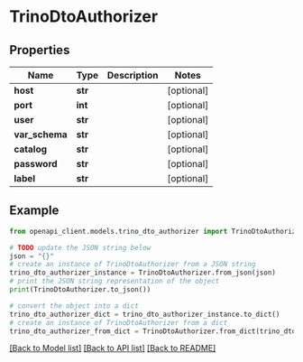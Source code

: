 # TrinoDtoAuthorizer


## Properties

Name | Type | Description | Notes
------------ | ------------- | ------------- | -------------
**host** | **str** |  | [optional] 
**port** | **int** |  | [optional] 
**user** | **str** |  | [optional] 
**var_schema** | **str** |  | [optional] 
**catalog** | **str** |  | [optional] 
**password** | **str** |  | [optional] 
**label** | **str** |  | [optional] 

## Example

```python
from openapi_client.models.trino_dto_authorizer import TrinoDtoAuthorizer

# TODO update the JSON string below
json = "{}"
# create an instance of TrinoDtoAuthorizer from a JSON string
trino_dto_authorizer_instance = TrinoDtoAuthorizer.from_json(json)
# print the JSON string representation of the object
print(TrinoDtoAuthorizer.to_json())

# convert the object into a dict
trino_dto_authorizer_dict = trino_dto_authorizer_instance.to_dict()
# create an instance of TrinoDtoAuthorizer from a dict
trino_dto_authorizer_from_dict = TrinoDtoAuthorizer.from_dict(trino_dto_authorizer_dict)
```
[[Back to Model list]](../README.md#documentation-for-models) [[Back to API list]](../README.md#documentation-for-api-endpoints) [[Back to README]](../README.md)


